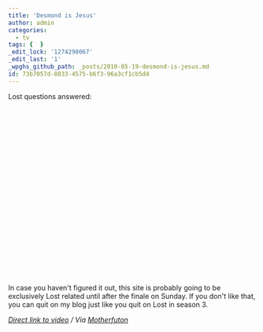 ```yaml
---
title: 'Desmond is Jesus'
author: admin
categories:
  - tv
tags: {  }
_edit_lock: '1274298067'
_edit_last: '1'
_wpghs_github_path: _posts/2010-05-19-desmond-is-jesus.md
id: 73b7057d-8833-4575-b6f3-96a3cf1cb5d4
---
```

<p>Lost questions answered:</p>
<p><object width="425" height="344"><param name="movie" value="http://www.youtube.com/v/z7INnvnHrlg&hl=en_US&fs=1&rel=0"></param><param name="allowFullScreen" value="true"></param><param name="allowscriptaccess" value="always"></param><embed src="http://www.youtube.com/v/z7INnvnHrlg&hl=en_US&fs=1&rel=0" type="application/x-shockwave-flash" allowscriptaccess="always" allowfullscreen="true" width="425" height="344"></embed></object></p>
<p>In case you haven't figured it out, this site is probably going to be exclusively Lost related until after the finale on Sunday.  If you don't like that, you can quit on my blog just like you quit on Lost in season 3.</p>
<p><em><a href="http://www.youtube.com/watch?v=z7INnvnHrlg">Direct link to video</a> / Via <a href="http://twitter.com/motherfuton/status/14311534058">Motherfuton</a></em></p>
